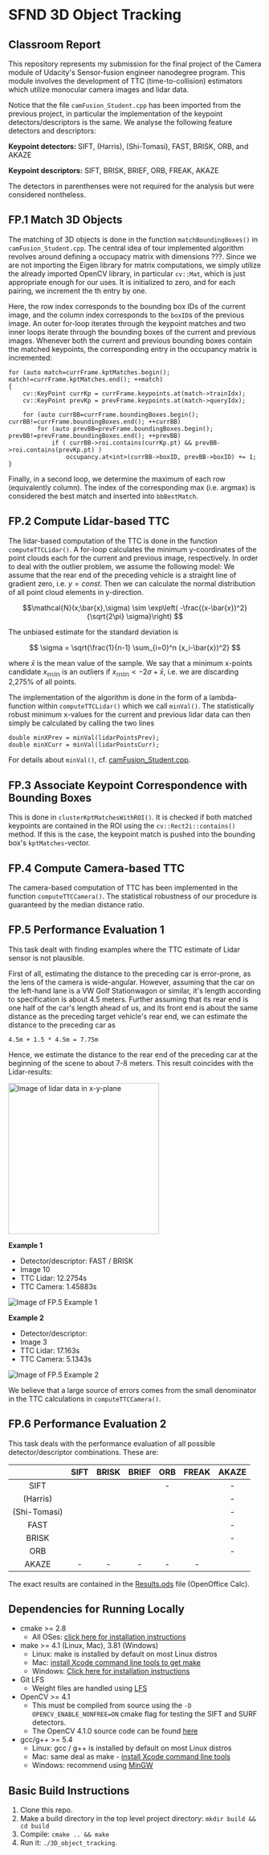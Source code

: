 # SFND 3D Object Tracking
## Classroom Report
This repository represents my submission for the final project of the Camera module of Udacity's Sensor-fusion engineer nanodegree program. This module involves the development of TTC (time-to-collision) estimators which utilize monocular camera images and lidar data.

Notice that the file `camFusion_Student.cpp` has been imported from the previous project, in particular the implementation of the keypoint detectors/descriptors is the same. We analyse the following feature detectors and descriptors:

**Keypoint detectors:** SIFT, (Harris), (Shi-Tomasi), FAST, BRISK, ORB, and AKAZE

**Keypoint descriptors:** SIFT, BRISK, BRIEF, ORB, FREAK, AKAZE

The detectors in parenthenses were not required for the analysis but were considered nontheless.



## FP.1 Match 3D Objects
The matching of 3D objects is done in the function `matchBoundingBoxes()` in `camFusion_Student.cpp`. The central idea of tour implemented algorithm revolves around defining a occupacy matrix with dimensions ???. Since we are not importing the Eigen library for matrix computations, we simply utilize the already imported OpenCV library, in particular `cv::Mat`, which is just appropriate enough for our uses. It is initialized to zero, and for each pairing, we increment the th entry by one. 

Here, the row index corresponds to the bounding box IDs of the current image, and the column index corresponds to the `boxID`s of the previous image. An outer for-loop iterates through the keypoint matches and two inner loops iterate through the bounding boxes of the current and previous images. Whenever both the current and previous bounding boxes contain the matched keypoints, the corresponding entry in the occupancy matrix is incremented:

    for (auto match=currFrame.kptMatches.begin(); match!=currFrame.kptMatches.end(); ++match) 
    {
        cv::KeyPoint currKp = currFrame.keypoints.at(match->trainIdx);
        cv::KeyPoint prevKp = prevFrame.keypoints.at(match->queryIdx);

        for (auto currBB=currFrame.boundingBoxes.begin(); currBB!=currFrame.boundingBoxes.end(); ++currBB)
            for (auto prevBB=prevFrame.boundingBoxes.begin(); prevBB!=prevFrame.boundingBoxes.end(); ++prevBB)
                if ( currBB->roi.contains(currKp.pt) && prevBB->roi.contains(prevKp.pt) )
                    occupancy.at<int>(currBB->boxID, prevBB->boxID) += 1;
    }

Finally, in a second loop, we determine the maximum of each row (equivalently column). The index of the corresponding max (i.e. argmax) is considered the best match and inserted into `bbBestMatch`.


## FP.2 Compute Lidar-based TTC
The lidar-based computation of the TTC is done in the function `computeTTCLidar()`. 
A for-loop calculates the minimum y-coordinates of the point clouds each for the current and previous image, respectively.
In order to deal with the outlier problem, we assume the following model: We assume that the rear end of the preceding vehicle is a straight line of gradient zero, i.e. $y=const.$
Then we can calculate the normal distribution of all point cloud elements in y-direction.

$$\mathcal{N}(x;\bar{x},\sigma) \sim \exp\left( -\frac{(x-\bar{x})^2}{\sqrt{2\pi} \sigma}\right) $$

The unbiased estimate for the standard deviation is

$$ \sigma = \sqrt{\frac{1}{n-1} \sum_{i=0}^n (x_i-\bar{x})^2} $$

where $\bar{x}$ is the mean value of the sample. We say that a minimum x-points candidate $x_\mathbb{min}$ is an outliers if $x_\mathbb{min}<-2\sigma+\bar{x}$, i.e. we are discarding 2,275% of all points.

The implementation of the algorithm is done in the form of a lambda-function within `computeTTCLidar()` which we call `minVal()`. The statistically robust minimum x-values for the current and previous lidar data can then simply be calculated by calling the two lines

    double minXPrev = minVal(lidarPointsPrev);
    double minXCurr = minVal(lidarPointsCurr);

For details about `minVal()`, cf. [camFusion_Student.cpp](./camFusion_Student.cpp).

## FP.3 Associate Keypoint Correspondence with Bounding Boxes
This is done in `clusterKptMatchesWithROI()`. It is checked if both matched keypoints are contained in the ROI using the `cv::Rect2i::contains()` method. If this is the case, the keypoint match is pushed into the bounding box's `kptMatches`-vector.


## FP.4 Compute Camera-based TTC
The camera-based computation of TTC has been implemented in the function `computeTTCCamera()`. The statistical robustness of our procedure is guaranteed by the median distance ratio.



## FP.5 Performance Evaluation 1
This task dealt with finding examples where the TTC estimate of Lidar sensor is not plausible.

First of all, estimating the distance to the preceding car is error-prone, as the lens of the camera is wide-angular. However, assuming that the car on the left-hand lane is a VW Golf Stationwagon or similar, it's length according to specification is about 4.5 meters. Further assuming that its rear end is one half of the car's length ahead of us, and its front end is about the same distance as the preceding target vehicle's rear end, we can estimate the distance to the preceding car as

    4.5m + 1.5 * 4.5m = 7.75m

Hence, we estimate the distance to the rear end of the preceding car at the beginning of the scene to about 7-8 meters. This result coincides with the Lidar-results:

<img src="./images/lidar.png" alt="Image of lidar data in x-y-plane" width="300"/>


**Example 1**

* Detector/descriptor: FAST / BRISK
* Image 10
* TTC Lidar: 12.2754s
* TTC Camera: 1.45883s
  
![Image of FP.5 Example 1](./images/example1.png)

**Example 2**

* Detector/descriptor: 
* Image 3
* TTC Lidar: 17.163s
* TTC Camera: 5.1343s

![Image of FP.5 Example 2](./images/example2.png)

We believe that a large source of errors comes from the small denominator in the TTC calculations in `computeTTCCamera()`.


## FP.6 Performance Evaluation 2
This task deals with the performance evaluation of all possible detector/descriptor combinations. These are:

|              | SIFT| BRISK| BRIEF| ORB | FREAK|AKAZE|
|:------------:|:---:|:----:|:----:|:---:|:----:|:---:|
| SIFT         |     |      |      |  -  |      |  -  |
| (Harris)     |     |      |      |     |      |  -  |
| (Shi-Tomasi) |     |      |      |     |      |  -  |
| FAST         |     |      |      |     |      |  -  |
| BRISK        |     |      |      |     |      |  -  |
| ORB          |     |      |      |     |      |  -  |
| AKAZE        |  -  |  -   |   -  |  -  |   -  |     |

The exact results are contained in the [Results.ods](Results.ods) file (OpenOffice Calc).



## Dependencies for Running Locally
* cmake >= 2.8
  * All OSes: [click here for installation instructions](https://cmake.org/install/)
* make >= 4.1 (Linux, Mac), 3.81 (Windows)
  * Linux: make is installed by default on most Linux distros
  * Mac: [install Xcode command line tools to get make](https://developer.apple.com/xcode/features/)
  * Windows: [Click here for installation instructions](http://gnuwin32.sourceforge.net/packages/make.htm)
* Git LFS
  * Weight files are handled using [LFS](https://git-lfs.github.com/)
* OpenCV >= 4.1
  * This must be compiled from source using the `-D OPENCV_ENABLE_NONFREE=ON` cmake flag for testing the SIFT and SURF detectors.
  * The OpenCV 4.1.0 source code can be found [here](https://github.com/opencv/opencv/tree/4.1.0)
* gcc/g++ >= 5.4
  * Linux: gcc / g++ is installed by default on most Linux distros
  * Mac: same deal as make - [install Xcode command line tools](https://developer.apple.com/xcode/features/)
  * Windows: recommend using [MinGW](http://www.mingw.org/)

## Basic Build Instructions

1. Clone this repo.
2. Make a build directory in the top level project directory: `mkdir build && cd build`
3. Compile: `cmake .. && make`
4. Run it: `./3D_object_tracking`.